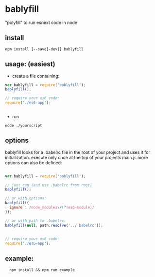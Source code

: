 # bablyfill
"polyfill" to run esnext code in node

## install
```
npm install [--save[-dev]] bablyfill
```

## usage: (easiest)
- create a file containing:
```javascript
var bablyfill = require('bablyfill');
bablyfill();

// require your es6 code:
require('./es6-app');
  
```
- run
```
node ./yourscript
```

## options

bablyfill looks for a .babelrc file in the root of your project and uses it for initialization.
execute only once at the top of your projects main.js
more options can also be defined:

```javascript
  
var bablyfill = require('bablyfill');

// just run (and use .babelrc from root)
bablyfill();

// or with options:
bablyfill({
  ignore : /node_modules\/(?!es6-module)/
});

// or with path to .babelrc:
bablyfill(null, path.resolve('../.babelrc'));
  
  
// require your es6 code:
require('./es6-app');

```



## example:

```
  npm install && npm run example

```
